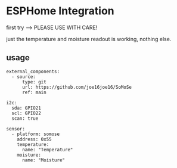 # ESPHome Integration

first try --> PLEASE USE WITH CARE!

just the temperature and moisture readout is working, nothing else.


## usage

```
external_components: 
  - source:
      type: git
      url: https://github.com/joe16joe16/SoMoSe
      ref: main

i2c:
  sda: GPIO21
  scl: GPIO22
  scan: true

sensor: 
  - platform: somose
    address: 0x55
    temperature:
      name: "Temperature"
    moisture:
      name: "Moisture"
```
